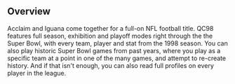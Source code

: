 ## Overview

Acclaim and Iguana come together for a full-on NFL football title. QC98 features full season, exhibition and playoff modes right through the the Super Bowl, with every team, player and stat from the 1998 season. You can also play historic Super Bowl games from past years, where you play as a specific team at a point in one of the many games, and attempt to re-create history. And if that isn't enough, you can also read full profiles on every player in the league.